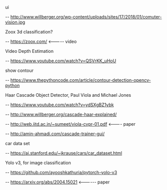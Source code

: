 ui

-- http://www.willberger.org/wp-content/uploads/sites/17/2018/01/comuter-vision.jpg

Zoox 3d classification?

-- https://zoox.com/ <----- video

Video Depth Estimation

--  https://www.youtube.com/watch?v=QSVrKK_uHoU

show contour

-- https://www.thepythoncode.com/article/contour-detection-opencv-python

Haar Cascade Object Detector, Paul Viola and Michael Jones

-- https://www.youtube.com/watch?v=ydSXgBZ1ybk

-- http://www.willberger.org/cascade-haar-explained/

-- http://web.iitd.ac.in/~sumeet/viola-cvpr-01.pdf  <---- paper

-- http://amin-ahmadi.com/cascade-trainer-gui/

car data set

-- https://ai.stanford.edu/~jkrause/cars/car_dataset.html

Yolo v3, for image classification

-- https://github.com/ayooshkathuria/pytorch-yolo-v3

-- https://arxiv.org/abs/2004.15021   <------ paper







